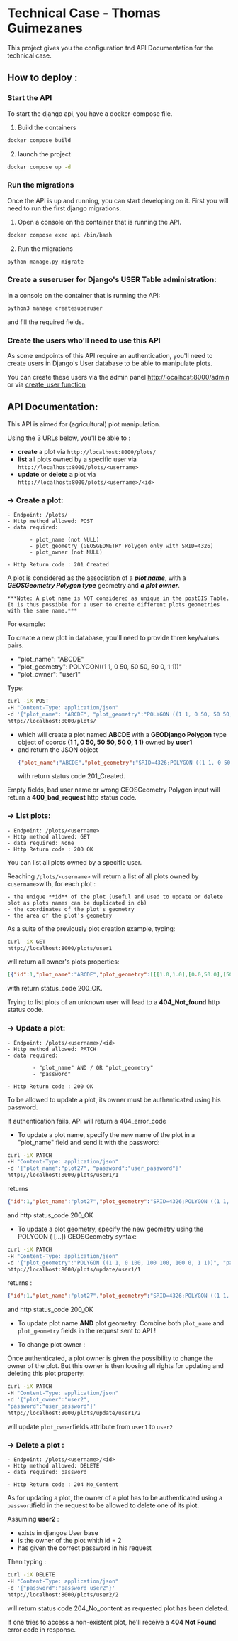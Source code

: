 # Technical Case - Thomas Guimezanes

This project gives you the configuration tnd API Documentation for the technical case.

## How to deploy :

### Start the API

To start the django api, you have a docker-compose file. 
1. Build the containers
```bash
docker compose build
```
2. launch the project
```bash
docker compose up -d
```

### Run the migrations

Once the API is up and running, you can start developing on it.
First you will need to run the first django migrations.
1. Open a console on the container that is running the API.
```bash
docker compose exec api /bin/bash
```
2. Run the migrations
```bash
python manage.py migrate
```
### Create a suseruser for Django's USER Table administration:

In a console on the container that is running the API:

```bash
python3 manage createsuperuser
```
and fill the required fields.

### Create the users who'll need to use this API

As some endpoints of this API require an authentication, you'll need to create users in Django's User database to be able to manipulate plots.

You can create these users via the admin panel [http://localhost:8000/admin](http://localhost:8000/admin) or via [create_user function]( https://docs.djangoproject.com/en/4.2/ref/contrib/auth/#django.contrib.auth.models.UserManager.create_user)


## API Documentation:

This API is aimed for (agricultural) plot manipulation.

Using the 3 URLs below, you'll be able to :

- **create** a plot via ``http://localhost:8000/plots/``
- **list** all plots owned by a specific user via ``http://localhost:8000/plots/<username>``
- **update** or **delete** a plot via ``http://localhost:8000/plots/<username>/<id>``

### &rarr; Create a plot:
```
- Endpoint: /plots/
- Http method allowed: POST
- data required: 

       - plot_name (not NULL)
       - plot_geometry (GEOSGEOMETRY Polygon only with SRID=4326)
       - plot_owner (not NULL)

- Http Return code : 201 Created
```

A plot is considered as the association of a ***plot name***, with a ***GEOSGeometry Polygon type*** geometry and ***a plot owner***.

```
***Note: A plot name is NOT considered as unique in the postGIS Table. It is thus possible for a user to create different plots geometries with the same name.***
```

For example:

To create a new plot in database, you'll need to provide three key/values pairs. 
- "plot_name": "ABCDE"
- "plot_geometry": POLYGON((1 1, 0 50, 50 50, 50 0, 1 1))"
- "plot_owner": "user1"

Type:

```bash
curl -iX POST 
-H "Content-Type: application/json" 
-d '{"plot_name": "ABCDE", "plot_geometry":"POLYGON ((1 1, 0 50, 50 50, 50 0, 1 1))", "plot_owner":"user1"}' 
http://localhost:8000/plots/
```
- which will create a plot named **ABCDE** with a **GEODjango Polygon** type object of coords **(1 1, 0 50, 50 50, 50 0, 1 1)** owned by **user1**
- and return the JSON object 
    ```json
    {"plot_name":"ABCDE","plot_geometry":"SRID=4326;POLYGON ((1 1, 0 50, 50 50, 50 0, 1 1))","plot_owner":"user1"}
    ```
    with return status code 201_Created.

Empty fields, bad user name or wrong GEOSGeometry Polygon input will return a **400_bad_request** http status code.


### &rarr; List plots:
```
- Endpoint: /plots/<username>
- Http method allowed: GET
- data required: None
- Http Return code : 200 OK
```
You can list all plots owned by a specific user. 

Reaching ``/plots/<username>`` will return a list of all plots owned by ``<username>``with, for each plot :

    - the unique **id** of the plot (useful and used to update or delete plot as plots names can be duplicated in db)
    - the coordinates of the plot's geometry
    - the area of the plot's geometry

As a suite of the previously plot creation example, typing:

```bash
curl -iX GET 
http://localhost:8000/plots/user1
```

will return all owner's plots properties:

```json
[{"id":1,"plot_name":"ABCDE","plot_geometry":[[[1.0,1.0],[0.0,50.0],[50.0,50.0],[50.0,0.0],[1.0,1.0]]],"plot_area":2450.0},]
```
with return status_code 200_OK.

Trying to list plots of an unknown user will lead to a **404_Not_found** http status code.


### &rarr; Update a plot:
```
- Endpoint: /plots/<username>/<id>
- Http method allowed: PATCH
- data required: 

        - "plot_name" AND / OR "plot_geometry"
        - "password"
    
- Http Return code : 200 OK
```

To be allowed to update a plot, its owner must be authenticated using his password.

If authentication fails, API will return a 404_error_code

* To update a plot name, specify the new name of the plot in a "plot_name" field and send it with the password:

```bash
curl -iX PATCH 
-H "Content-Type: application/json" 
-d '{"plot_name":"plot27", "password":"user_password"}' 
http://localhost:8000/plots/user1/1
```
returns 

```json
{"id":1,"plot_name":"plot27","plot_geometry":"SRID=4326;POLYGON ((1 1, 0 50, 50 50, 50 0, 1 1))","plot_owner":"user1"}
```

and http status_code 200_OK

* To update a plot geometry, specify the new geometry using the POLYGON ( [...]) GEOSGeometry syntax:

```bash
curl -iX PATCH 
-H "Content-Type: application/json" 
-d '{"plot_geometry":"POLYGON ((1 1, 0 100, 100 100, 100 0, 1 1))", "password":"user_password"}' 
http://localhost:8000/plots/update/user1/1
```

returns :

```json
{"id":1,"plot_name":"plot27","plot_geometry":"SRID=4326;POLYGON ((1 1, 0 100,100 100, 100 0, 1 1))","plot_owner":"user1"}
```

and http status_code 200_OK


* To update plot name **AND** plot geometry: Combine both `plot_name` and `plot_geometry` fields in the request sent to API !

* To change plot owner :

Once authenticated, a plot owner is given the possibility to change the owner of the plot. But this owner is then loosing all rights for updating and deleting this plot property:

```bash
curl -iX PATCH 
-H "Content-Type: application/json" 
-d '{"plot_owner":"user2", 
"password":"user_password"}' 
http://localhost:8000/plots/update/user1/2
```
will update ``plot_owner``fields attribute from ``user1`` to ``user2``

### &rarr; Delete a plot :
```
- Endpoint: /plots/<username>/<id>
- Http method allowed: DELETE
- data required: password
    
- Http Return code : 204 No_Content
```
As for updating a plot, the owner of a plot has to be authenticated using a ``password``field in the request to be allowed to delete one of its plot.

Assuming **user2** :

- exists in djangos User base
- is the owner of the plot whith id = 2
- has given the correct password in his request

Then typing :

```bash
curl -iX DELETE 
-H "Content-Type: application/json" 
-d '{"password":"password_user2"}' 
http://localhost:8000/plots/user2/2
```

will return status code 204_No_content as requested plot has been deleted.

If one tries to access a non-existent plot, he'll receive a **404 Not Found** error code in response.
